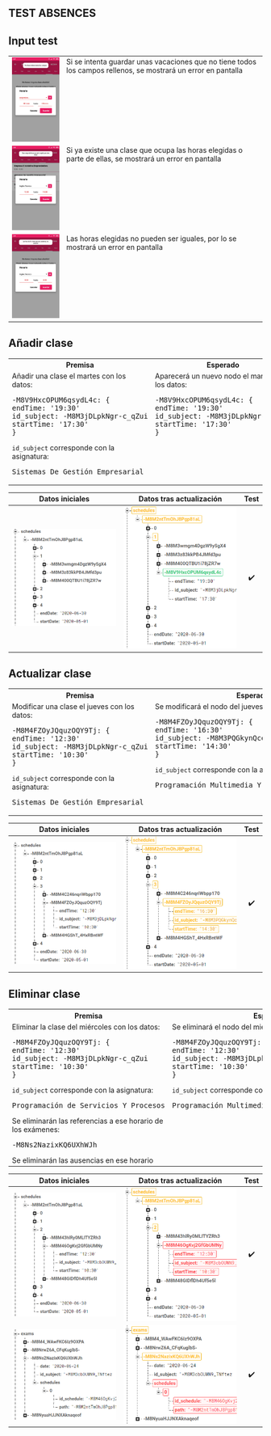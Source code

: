 ## TEST ABSENCES

Input test
-

<table>
<tr>
<td style="vertical-align: top">
<img src="../assets/TESTING/schedules/input_schedules.jpeg" alt="input_schedules" width="200px"/>
</td>
<td style="vertical-align: top">
Si se intenta guardar unas vacaciones que no tiene todos los campos rellenos, se mostrará un error en pantalla
</td>
</tr>
<tr>
<td style="vertical-align: top">
<img src="../assets/TESTING/schedules/input_schedules_taken.jpeg" alt="input_schedules_taken" width="200px"/>
</td>
<td style="vertical-align: top">
Si ya existe una clase que ocupa las horas elegidas o parte de ellas, se mostrará un error en pantalla
</td>
</tr>
<tr>
<td style="vertical-align: top">
<img src="../assets/TESTING/schedules/input_schedules_equal.jpeg" alt="input_schedules_equal" width="200px"/>
</td>
<td style="vertical-align: top">
Las horas elegidas no pueden ser iguales, por lo se mostrará un error en pantalla
</td>
</tr>
</table>

<div style="page-break-after: always;"></div>

Añadir clase
-

<table style="width: 100%">
<tr><th>Premisa</th><th>Esperado</th></tr>
<tr>
<td style="vertical-align: top; width: 50%">
Añadir una clase el martes con los datos:
<pre>
-M8V9HxcOPUM6qsydL4c: {
endTime: '19:30'
id_subject: -M8M3jDLpkNgr-c_qZui
startTime: '17:30'
}
</pre>
<code>id_subject</code> corresponde con la asignatura:
<pre>
Sistemas De Gestión Empresarial
</pre>
</td>
<td style="vertical-align: top; width: 50%">
Aparecerá un nuevo nodo el martes con los datos:
<pre>
-M8V9HxcOPUM6qsydL4c: {
endTime: '19:30'
id_subject: -M8M3jDLpkNgr-c_qZui
startTime: '17:30'
}
</pre>
</td>
</tr>
</table>

|	Datos iniciales	|	Datos tras actualización	|	Test	|
|:-:|:-:|:-:|
|	![add_schedules_original](../assets/TESTING/schedules/add_schedules_original.png)	|	![add_schedules](../assets/TESTING/schedules/add_schedules.png)	|	✔️	|

<div style="page-break-after: always;"></div>

Actualizar clase
-

<table style="width: 100%">
<tr><th>Premisa</th><th>Esperado</th></tr>
<tr>
<td style="vertical-align: top; width: 50%">
Modificar una clase el jueves con los datos:
<pre>
-M8M4FZOyJQquzOQY9Tj: {
endTime: '12:30'
id_subject: -M8M3jDLpkNgr-c_qZui
startTime: '10:30'
}
</pre>
<code>id_subject</code> corresponde con la asignatura:
<pre>
Sistemas De Gestión Empresarial
</pre>
</td>
<td style="vertical-align: top; width: 50%">
Se modificará el nodo del jueves con los nuevos datos:
<pre>
-M8M4FZOyJQquzOQY9Tj: {
endTime: '16:30'
id_subject: -M8M3PQGkynQcee_bC5j
startTime: '14:30'
}
</pre>
<code>id_subject</code> corresponde con la asignatura:
<pre>
Programación Multimedia Y Dispositivos Móviles
</pre>
</td>
</tr>
</table>

|	Datos iniciales	|	Datos tras actualización	|	Test	|
|:-:|:-:|:-:|
|	![update_schedules_original](../assets/TESTING/schedules/update_schedules_original.png)	|	![update_schedules](../assets/TESTING/schedules/update_schedules.png)	|	✔️	|

<div style="page-break-after: always;"></div>

Eliminar clase
-

<table style="width: 100%">
<tr><th>Premisa</th><th>Esperado</th></tr>
<tr>
<td style="vertical-align: top; width: 50%">
Eliminar la clase del miércoles con los datos:
<pre>
-M8M4FZOyJQquzOQY9Tj: {
endTime: '12:30'
id_subject: -M8M3jDLpkNgr-c_qZui
startTime: '10:30'
}
</pre>
<code>id_subject</code> corresponde con la asignatura:
<pre>
Programación de Servicios Y Procesos
</pre>
Se eliminarán las referencias a ese horario de los exámenes:
<pre>
-M8Ns2NazixKQ6UXhWJh
</pre>
Se eliminarán las ausencias en ese horario
</td>
<td style="vertical-align: top; width: 50%">
Se eliminará el nodo del miércoles con los datos:
<pre>
-M8M4FZOyJQquzOQY9Tj: {
endTime: '12:30'
id_subject: -M8M3jDLpkNgr-c_qZui
startTime: '10:30'
}
</pre>
<code>id_subject</code> corresponde con la asignatura:
<pre>
Programación Multimedia Y Dispositivos Móviles
</pre>
</td>
</tr>
</table>

<div style="page-break-after: always;"></div>

|	Datos iniciales	|	Datos tras actualización	|	Test	|
|:-:|:-:|:-:|
|	![delete_schedules_original](../assets/TESTING/schedules/delete_schedules_original.png)	|	![delete_schedules](../assets/TESTING/schedules/delete_schedules.png)	|	✔️	|
|	![delete_exams_original](../assets/TESTING/schedules/delete_exams_original.png)	|	![delete_exams](../assets/TESTING/schedules/delete_exams.png)	|	✔️	|